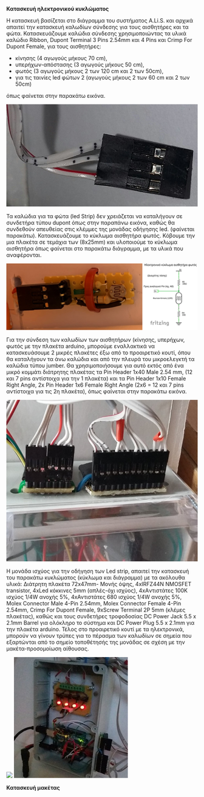 **Κατασκευή ηλεκτρονικού κυκλώματος**

Η κατασκευή βασίζεται στο διάγραμμα του συστήματος A.Li.S. και αρχικά απαιτεί την κατασκευή καλωδίων σύνδεσης για τους αισθητήρες και τα φώτα.
Κατασκευάζουμε καλώδια σύνδεσης χρησιμοποιώντας τα υλικά καλώδιο Ribbon, Dupont Terminal 3 Pins 2.54mm και 4 Pins και Crimp For Dupont Female, για τους αισθητήρες:  

- κίνησης (4 αγωγούς μήκους 70 cm),
- υπερήχων-απόστασης (3 αγωγούς μήκους 50 cm),  
- φωτός (3 αγωγούς μήκους 2 των 120 cm και 2 των 50cm), 
- για τις ταινίες led φώτων 2 (αγωγούς μήκους 2 των 60 cm και 2 των 50cm)

όπως φαίνεται στην παρακάτω εικόνα.

![](https://github.com/konsk/A.Li.S./blob/master/hardware-designs/dupont_3.png)

Τα καλώδια για τα φώτα (led Strip) δεν χρειάζεται να καταλήγουν σε συνδετήρα τύπου dupont όπως στην παραπάνω εικόνα, καθώς θα συνδεθούν απευθείας στις κλέμμες  της μονάδας οδήγησης led. (φαίνεται παρακάτω).
Κατασκευάζουμε το κύκλωμα αισθητήρα φωτός. Κόβουμε την μια πλακέτα σε τεμάχια των (8x25mm) και υλοποιούμε το  κύκλωμα αισθητήρα όπως φαίνεται στο παρακάτω διάγραμμα, με τα υλικά που αναφέρονται. 

![](https://github.com/konsk/A.Li.S./blob/master/hardware-designs/LDR2.png)

Για την σύνδεση των καλωδίων των αισθητήρων (κίνησης, υπερήχων, φωτός με την πλακέτα arduino, μπορούμε εναλλακτικά να κατασκευάσουμε 2 μικρές πλακέτες έξω από το προαιρετικό κουτί, όπου θα καταλήγουν τα άνω καλώδια και από την πλευρά του μικροελεγκτή τα καλώδια τύπου jumber. Θα χρησιμοποιήσουμε για αυτό εκτός από ένα μικρό κομμάτι διάτρητης πλακέτας τα Pin Header 1x40 Male 2.54 mm, (12 και 7 pins αντίστοιχα για την 1 πλακέτα) και τα Pin Header 1x10 Female Right Angle,  2x Pin Header 1x6 Female Right Angle (2x6 = 12 και 7 pins αντίστοιχα για τις 2η πλακέτα), όπως φαίνεται στην παρακάτω εικόνα.
 
![](https://github.com/konsk/A.Li.S./blob/master/hardware-designs/dupont_box.jpg)

Η μονάδα ισχύος για την οδήγηση των Led strip, απαιτεί την κατασκευή του παρακάτω κυκλώματος (κύκλωμα και διάγραμμα) με τα ακόλουθα υλικά: Διάτρητη πλακέτα 72x47mm- Μονής όψης, 4xIRFZ44N NMOSFET transistor, 4xLed κόκκινες 5mm (απλές-όχι ισχύος), 4xAντιστάτες 100K ισχύος 1/4W ανοχής 5%, 4xΑντιστάτες 680 ισχύος 1/4W ανοχής 5%, Molex Connector Male 4-Pin 2.54mm, Molex Connector Female 4-Pin 2.54mm, Crimp For Dupont Female, 9xScrew Terminal 2P 5mm  (κλέμες πλακέτας), καθώς και τους συνδετήρες τροφοδοσίας DC Power Jack 5.5 x 2.1mm Barrel για ολόκληρο το σύστημα και DC Power Plug 5.5 x 2.1mm για την πλακέτα arduino. 
Τέλος στο προαιρετικό κουτί με τα ηλεκτρονικά, μπορούν να γίνουν τρύπες για το πέρασμα των καλωδίων σε σημεία που εξαρτώνται από το σημείο τοποθέτησής της μονάδας σε σχέση με την μακέτα-προσομοίωση αίθουσας.

![](https://github.com/konsk/A.Li.S./blob/master/hardware-designs/led_driver.png)
![](https://github.com/konsk/A.Li.S./blob/master/hardware-designs/control_unit_1.jpg)



**Κατασκευή μακέτας**




